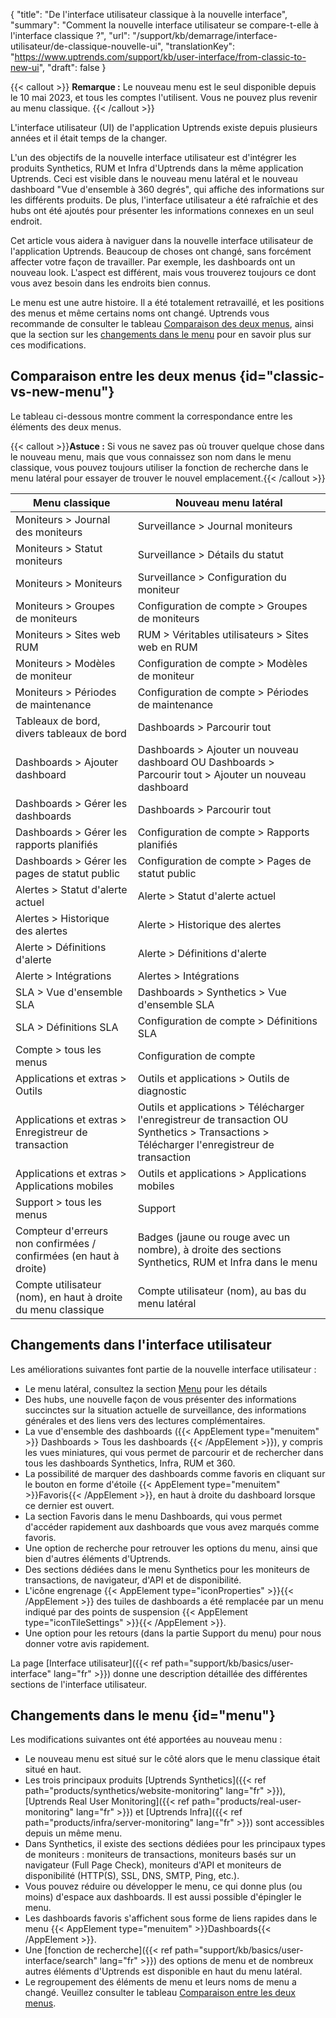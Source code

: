 {
"title": "De l'interface utilisateur classique à la nouvelle interface",
"summary": "Comment la nouvelle interface utilisateur se compare-t-elle à l'interface classique ?",
"url": "/support/kb/demarrage/interface-utilisateur/de-classique-nouvelle-ui",
"translationKey": "https://www.uptrends.com/support/kb/user-interface/from-classic-to-new-ui",
"draft": false
}

{{< callout >}} **Remarque :** Le nouveau menu est le seul disponible depuis le 10 mai 2023, et tous les comptes l'utilisent. Vous ne pouvez plus revenir au menu classique. {{< /callout >}}

L'interface utilisateur (UI) de l'application Uptrends existe depuis plusieurs années et il était temps de la changer.

L'un des objectifs de la nouvelle interface utilisateur est d'intégrer les produits Synthetics, RUM et Infra d'Uptrends dans la même application Uptrends. Ceci est visible dans le nouveau menu latéral et le nouveau dashboard "Vue d'ensemble à 360 degrés", qui affiche des informations sur les différents produits. De plus, l'interface utilisateur a été rafraîchie et des hubs ont été ajoutés pour présenter les informations connexes en un seul endroit.

Cet article vous aidera à naviguer dans la nouvelle interface utilisateur de l'application Uptrends. Beaucoup de choses ont changé, sans forcément affecter votre façon de travailler. Par exemple, les dashboards ont un nouveau look. L'aspect est différent, mais vous trouverez toujours ce dont vous avez besoin dans les endroits bien connus.

Le menu est une autre histoire. Il a été totalement retravaillé, et les positions des menus et même certains noms ont changé. Uptrends vous recommande de consulter le tableau [Comparaison des deux menus](#classic-vs-new-menu), ainsi que la section sur les [changements dans le menu](#menu) pour en savoir plus sur ces modifications.

## Comparaison entre les deux menus {id="classic-vs-new-menu"}

Le tableau ci-dessous montre comment la correspondance entre les éléments des deux menus.

{{< callout >}}**Astuce :** Si vous ne savez pas où trouver quelque chose dans le nouveau menu, mais que vous connaissez son nom dans le menu classique, vous pouvez toujours utiliser la fonction de recherche dans le menu latéral pour essayer de trouver le nouvel emplacement.{{< /callout >}}

| Menu classique | Nouveau menu latéral |
|--------------------------------------------------|--------------------------------------------------------------------------------|
| Moniteurs > Journal des moniteurs | Surveillance > Journal moniteurs |
| Moniteurs > Statut moniteurs | Surveillance > Détails du statut |
| Moniteurs > Moniteurs | Surveillance > Configuration du moniteur |
| Moniteurs > Groupes de moniteurs | Configuration de compte > Groupes de moniteurs |
| Moniteurs > Sites web RUM | RUM > Véritables utilisateurs > Sites web en RUM |
| Moniteurs > Modèles de moniteur | Configuration de compte > Modèles de moniteur |
| Moniteurs > Périodes de maintenance | Configuration de compte > Périodes de maintenance |
| Tableaux de bord, divers tableaux de bord | Dashboards > Parcourir tout |
| Dashboards > Ajouter dashboard | Dashboards > Ajouter un nouveau dashboard OU Dashboards > Parcourir tout > Ajouter un nouveau dashboard |
| Dashboards > Gérer les dashboards | Dashboards > Parcourir tout |
| Dashboards > Gérer les rapports planifiés | Configuration de compte > Rapports planifiés |
| Dashboards > Gérer les pages de statut public | Configuration de compte > Pages de statut public |
| Alertes > Statut d'alerte actuel | Alerte > Statut d'alerte actuel |
| Alertes > Historique des alertes | Alerte > Historique des alertes |
| Alerte > Définitions d'alerte | Alerte > Définitions d'alerte |
| Alerte > Intégrations | Alertes > Intégrations |
| SLA > Vue d'ensemble SLA | Dashboards > Synthetics > Vue d'ensemble SLA |
| SLA > Définitions SLA | Configuration de compte > Définitions SLA |
| Compte > tous les menus | Configuration de compte |
| Applications et extras > Outils | Outils et applications > Outils de diagnostic |
| Applications et extras > Enregistreur de transaction | Outils et applications > Télécharger l'enregistreur de transaction OU Synthetics > Transactions > Télécharger l'enregistreur de transaction |
| Applications et extras > Applications mobiles | Outils et applications > Applications mobiles |
| Support > tous les menus | Support |
| Compteur d'erreurs non confirmées / confirmées (en haut à droite) | Badges (jaune ou rouge avec un nombre), à droite des sections Synthetics, RUM et Infra dans le menu |
| Compte utilisateur (nom), en haut à droite du menu classique | Compte utilisateur (nom), au bas du menu latéral |

## Changements dans l'interface utilisateur

Les améliorations suivantes font partie de la nouvelle interface utilisateur :

- Le menu latéral, consultez la section [Menu](#menu) pour les détails
- Des hubs, une nouvelle façon de vous présenter des informations succinctes sur la situation actuelle de surveillance, des informations générales et des liens vers des lectures complémentaires.
- La vue d'ensemble des dashboards ({{< AppElement type="menuitem" >}} Dashboards > Tous les dashboards {{< /AppElement >}}), y compris les vues miniatures, qui vous permet de parcourir et de rechercher dans tous les dashboards Synthetics, Infra, RUM et 360.
- La possibilité de marquer des dashboards comme favoris en cliquant sur le bouton en forme d'étoile {{< AppElement type="menuitem" >}}Favoris{{< /AppElement >}}, en haut à droite du dashboard lorsque ce dernier est ouvert.
- La section Favoris dans le menu Dashboards, qui vous permet d'accéder rapidement aux dashboards que vous avez marqués comme favoris.
- Une option de recherche pour retrouver les options du menu, ainsi que bien d'autres éléments d'Uptrends.
- Des sections dédiées dans le menu Synthetics pour les moniteurs de transactions, de navigateur, d'API et de disponibilité.
- L'icône engrenage {{< AppElement type="iconProperties" >}}{{< /AppElement >}} des tuiles de dashboards a été remplacée par un menu indiqué par des points de suspension {{< AppElement type="iconTileSettings" >}}{{< /AppElement >}}.
- Une option pour les retours (dans la partie Support du menu) pour nous donner votre avis rapidement.

La page [Interface utilisateur]({{< ref path="support/kb/basics/user-interface" lang="fr" >}}) donne une description détaillée des différentes sections de l'interface utilisateur.

## Changements dans le menu {id="menu"}

Les modifications suivantes ont été apportées au nouveau menu :

- Le nouveau menu est situé sur le côté alors que le menu classique était situé en haut.
- Les trois principaux produits [Uptrends Synthetics]({{< ref path="products/synthetics/website-monitoring" lang="fr" >}}), [Uptrends Real User Monitoring]({{< ref path="products/real-user-monitoring" lang="fr" >}}) et [Uptrends Infra]({{< ref path="products/infra/server-monitoring" lang="fr" >}}) sont accessibles depuis un même menu.
- Dans Synthetics, il existe des sections dédiées pour les principaux types de moniteurs : moniteurs de transactions, moniteurs basés sur un navigateur (Full Page Check), moniteurs d'API et moniteurs de disponibilité (HTTP(S), SSL, DNS, SMTP, Ping, etc.).
- Vous pouvez réduire ou développer le menu, ce qui donne plus (ou moins) d'espace aux dashboards. Il est aussi possible d'épingler le menu.
- Les dashboards favoris s'affichent sous forme de liens rapides dans le menu {{< AppElement type="menuitem" >}}Dashboards{{< /AppElement >}}.
- Une [fonction de recherche]({{< ref path="support/kb/basics/user-interface/search" lang="fr" >}}) des options de menu et de nombreux autres éléments d'Uptrends est disponible en haut du menu latéral.
- Le regroupement des éléments de menu et leurs noms de menu a changé. Veuillez consulter le tableau [Comparaison entre les deux menus](#classic-vs-new-menu).

